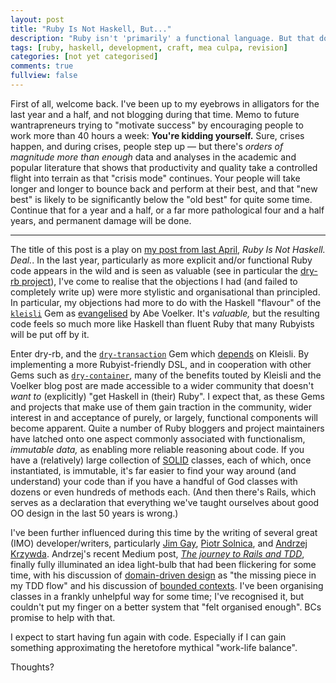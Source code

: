```yaml
---
layout: post
title: "Ruby Is Not Haskell, But..."
description: "Ruby isn't 'primarily' a functional language. But that doesn't mean that functional concepts shouldn't be used in Ruby."
tags: [ruby, haskell, development, craft, mea culpa, revision]
categories: [not yet categorised]
comments: true
fullview: false
---
```


First of all, welcome back. I've been up to my eyebrows in alligators for the last year and a half, and not blogging during that time. Memo to future wantrapreneurs trying to "motivate success" by encouraging people to work more than 40 hours a week: **You're kidding yourself.** Sure, crises happen, and during crises, people step up — but there's *orders of magnitude more than enough* data and analyses in the academic and popular literature that shows that productivity and quality take a controlled flight into terrain as that "crisis mode" continues. Your people will take longer and longer to bounce back and perform at their best, and that "new best" is likely to be significantly below the "old best" for quite some time. Continue that for a year and a half, or a far more pathological four and a half years, and permanent damage will be done.

----

The title of this post is a play on [my post from last April](http://jdickey.github.io/2015/04/11/ruby-is-not-haskell-deal/), *Ruby Is Not Haskell. Deal.*. In the last year, particularly as more explicit and/or functional Ruby code appears in the wild and is seen as valuable (see in particular the [dry-rb project](http://dry-rb.org)), I've come to realise that the objections I had (and failed to completely write up) were more stylistic and organisational than principled. In particular, my objections had more to do with the Haskell "flavour" of the [`kleisli`](http://blog.txus.io/kleisli/) Gem as [evangelised](https://blog.abevoelker.com/you-got-haskell-in-my-ruby-cleaner-ruby-validations-using-either-monad-kleisli-gem/) by Abe Voelker. It's *valuable,* but the resulting code feels so much more like Haskell than fluent Ruby that many Rubyists will be put off by it.

Enter dry-rb, and the [`dry-transaction`](http://dry-rb.org/gems/dry-transaction/) Gem which [depends](https://rubygems.org/gems/dry-transaction) on Kleisli. By implementing a more Rubyist-friendly DSL, and in cooperation with other Gems such as [`dry-container`](http://dry-rb.org/gems/dry-container/), many of the benefits touted by Kleisli and the Voelker blog post are made accessible to a wider community that doesn't *want to* (explicitly) "get Haskell in (their) Ruby". I expect that, as these Gems and projects that make use of them gain traction in the community, wider interest in and acceptance of purely, or largely, functional components will become apparent. Quite a number of Ruby bloggers and project maintainers have latched onto one aspect commonly associated with functionalism, *immutable data,* as enabling more reliable reasoning about code. If you have a (relatively) large collection of [SOLID](https://en.wikipedia.org/wiki/SOLID_(object-oriented_design)) classes, each of which, once instantiated, is immutable, it's far easier to find your way around (and understand) your code than if you have a handful of God classes with dozens or even hundreds of methods each. (And then there's Rails, which serves as a declaration that everything we've taught ourselves about good OO design in the last 50 years is wrong.)

I've been further influenced during this time by the writing of several great (IMO) developer/writers, particularly [Jim Gay](http://www.saturnflyer.com/blog/), [Piotr Solnica](http://solnic.eu), and [Andrzej Krzywda](https://twitter.com/andrzejkrzywda). Andrzej's recent Medium post, [*The journey to Rails and TDD*](https://medium.com/planet-arkency/the-journey-to-rails-and-tdd-da639d921e17), finally fully illuminated an idea light-bulb that had been flickering for some time, with his discussion of [domain-driven design](https://en.wikipedia.org/wiki/Domain-driven_design) as "the missing piece in my TDD flow" and his discussion of [bounded contexts](http://dddcommunity.org/uncategorized/bounded-context/). I've been organising classes in a frankly unhelpful way for some time; I've recognised it, but couldn't put my finger on a better system that "felt organised enough". BCs promise to help with that.

I expect to start having fun again with code. Especially if I can gain something approximating the heretofore mythical "work-life balance".

Thoughts?
